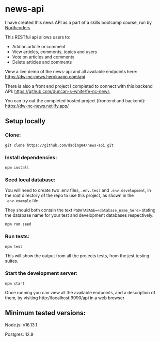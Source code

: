 # news-api

I have created this news API as a part of a skills bootcamp course, run by [Northcoders](https://northcoders.com/)

This RESTful api allows users to: 
 - Add an article or comment
 - View articles, comments, topics and users
 - Vote on articles and comments
 - Delete articles and comments 

View a live demo of the news-api and all available endpoints here: https://dw-nc-news.herokuapp.com/api

There is also a front end project I completed to connect with this backend API: https://github.com/duncan-s-white/fe-nc-news

You can try out the completed hosted project (frontend and backend): https://dw-nc-news.netlify.app/

## Setup locally

### Clone:

`git clone https://github.com/dading84/news-api.git`

### Install dependencies:

`npm install`

### Seed local database:

You will need to create two .env files, `.env.test` and `.env.development`, in the root directory of the repo to use this project, as shown in the `.env.example` file.

They should both contain the text `PGDATABASE=<database_name_here>` stating the database name for your test and development databases respectively.

`npm run seed`

### Run tests:

`npm test`

This will show the output from all the projects tests, from the jest testing suites.

### Start the development server:

`npm start`

Once running you can view all the available endpoints, and a description of them, by visiting http://localhost:9090/api in a web browser

## Minimum tested versions:

Node.js: v16.13.1

Postgres: 12.9
